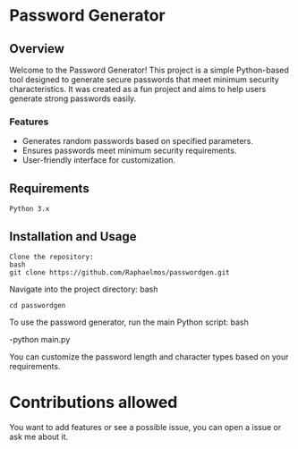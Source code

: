 # Password Generator
 ## Overview

Welcome to the Password Generator! This project is a simple Python-based tool designed to generate secure passwords that meet minimum security characteristics. It was created as a fun project and aims to help users generate strong passwords easily.
### Features

   - Generates random passwords based on specified parameters.
   - Ensures passwords meet minimum security requirements.
   - User-friendly interface for customization.

## Requirements

    Python 3.x

## Installation and Usage

    Clone the repository:
    bash
    git clone https://github.com/Raphaelmos/passwordgen.git

Navigate into the project directory:
bash

    cd passwordgen


To use the password generator, run the main Python script:
bash

-python main.py

You can customize the password length and character types based on your requirements.

# Contributions allowed

You want to add features or see a possible issue, you can open a issue or ask me about it.
